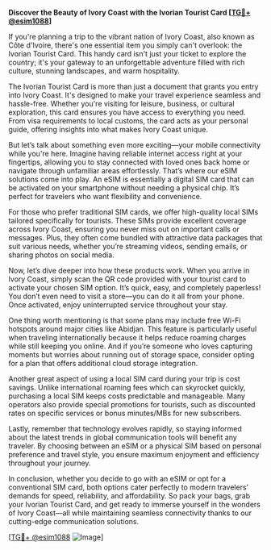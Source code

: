 **Discover the Beauty of Ivory Coast with the Ivorian Tourist Card [[TG💪+ @esim1088](https://t.me/s/esim1088)]**

If you're planning a trip to the vibrant nation of Ivory Coast, also known as Côte d'Ivoire, there's one essential item you simply can't overlook: the Ivorian Tourist Card. This handy card isn't just your ticket to explore the country; it's your gateway to an unforgettable adventure filled with rich culture, stunning landscapes, and warm hospitality.

The Ivorian Tourist Card is more than just a document that grants you entry into Ivory Coast. It's designed to make your travel experience seamless and hassle-free. Whether you're visiting for leisure, business, or cultural exploration, this card ensures you have access to everything you need. From visa requirements to local customs, the card acts as your personal guide, offering insights into what makes Ivory Coast unique.

But let’s talk about something even more exciting—your mobile connectivity while you're here. Imagine having reliable internet access right at your fingertips, allowing you to stay connected with loved ones back home or navigate through unfamiliar areas effortlessly. That’s where our eSIM solutions come into play. An eSIM is essentially a digital SIM card that can be activated on your smartphone without needing a physical chip. It’s perfect for travelers who want flexibility and convenience.

For those who prefer traditional SIM cards, we offer high-quality local SIMs tailored specifically for tourists. These SIMs provide excellent coverage across Ivory Coast, ensuring you never miss out on important calls or messages. Plus, they often come bundled with attractive data packages that suit various needs, whether you’re streaming videos, sending emails, or sharing photos on social media.

Now, let’s dive deeper into how these products work. When you arrive in Ivory Coast, simply scan the QR code provided with your tourist card to activate your chosen SIM option. It’s quick, easy, and completely paperless! You don’t even need to visit a store—you can do it all from your phone. Once activated, enjoy uninterrupted service throughout your stay.

One thing worth mentioning is that some plans may include free Wi-Fi hotspots around major cities like Abidjan. This feature is particularly useful when traveling internationally because it helps reduce roaming charges while still keeping you online. And if you’re someone who loves capturing moments but worries about running out of storage space, consider opting for a plan that offers additional cloud storage integration.

Another great aspect of using a local SIM card during your trip is cost savings. Unlike international roaming fees which can skyrocket quickly, purchasing a local SIM keeps costs predictable and manageable. Many operators also provide special promotions for tourists, such as discounted rates on specific services or bonus minutes/MBs for new subscribers.

Lastly, remember that technology evolves rapidly, so staying informed about the latest trends in global communication tools will benefit any traveler. By choosing between an eSIM or a physical SIM based on personal preference and travel style, you ensure maximum enjoyment and efficiency throughout your journey.

In conclusion, whether you decide to go with an eSIM or opt for a conventional SIM card, both options cater perfectly to modern travelers’ demands for speed, reliability, and affordability. So pack your bags, grab your Ivorian Tourist Card, and get ready to immerse yourself in the wonders of Ivory Coast—all while maintaining seamless connectivity thanks to our cutting-edge communication solutions.

[[TG💪+ @esim1088](https://t.me/s/esim1088) ![Image](https://i.postimg.cc/Y0z9fWf4/image.png)]